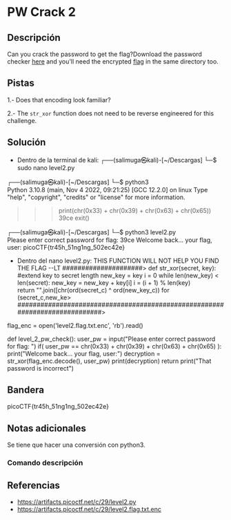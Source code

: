 # PW Crack 2

## Descripción
Can you crack the password to get the flag?Download the password checker [here](https://artifacts.picoctf.net/c/29/level2.py) and you'll need the encrypted [flag](https://artifacts.picoctf.net/c/29/level2.flag.txt.enc) in the same directory too.

## Pistas
1.- Does that encoding look familiar?

2.- The `str_xor` function does not need to be reverse engineered for this challenge.

## Solución
- Dentro de la terminal de kali:
┌──(salimuga㉿kali)-[~/Descargas]
└─$ sudo nano level2.py
                                                                             
┌──(salimuga㉿kali)-[~/Descargas]
└─$ python3            
Python 3.10.8 (main, Nov  4 2022, 09:21:25) [GCC 12.2.0] on linux
Type "help", "copyright", "credits" or "license" for more information.
>>> print(chr(0x33) + chr(0x39) + chr(0x63) + chr(0x65))
39ce
>>> exit()
                                                                             
┌──(salimuga㉿kali)-[~/Descargas]
└─$ python3 level2.py  
Please enter correct password for flag: 39ce
Welcome back... your flag, user:
picoCTF{tr45h_51ng1ng_502ec42e}

- Dentro del nano level2.py:
THIS FUNCTION WILL NOT HELP YOU FIND THE FLAG --LT #####################>
def str_xor(secret, key):
    #extend key to secret length
    new_key = key
    i = 0
    while len(new_key) < len(secret):
        new_key = new_key + key[i]
        i = (i + 1) % len(key)        
    return "".join([chr(ord(secret_c) ^ ord(new_key_c)) for (secret_c,new_ke>
############################################################################>

flag_enc = open('level2.flag.txt.enc', 'rb').read()



def level_2_pw_check():
    user_pw = input("Please enter correct password for flag: ")
    if( user_pw == chr(0x33) + chr(0x39) + chr(0x63) + chr(0x65) ):
        print("Welcome back... your flag, user:")
        decryption = str_xor(flag_enc.decode(), user_pw)
        print(decryption)
        return
    print("That password is incorrect")

## Bandera

picoCTF{tr45h_51ng1ng_502ec42e}

## Notas adicionales
Se tiene que hacer una conversión con python3.

### Comando    descripción


## Referencias
- https://artifacts.picoctf.net/c/29/level2.py
- https://artifacts.picoctf.net/c/29/level2.flag.txt.enc